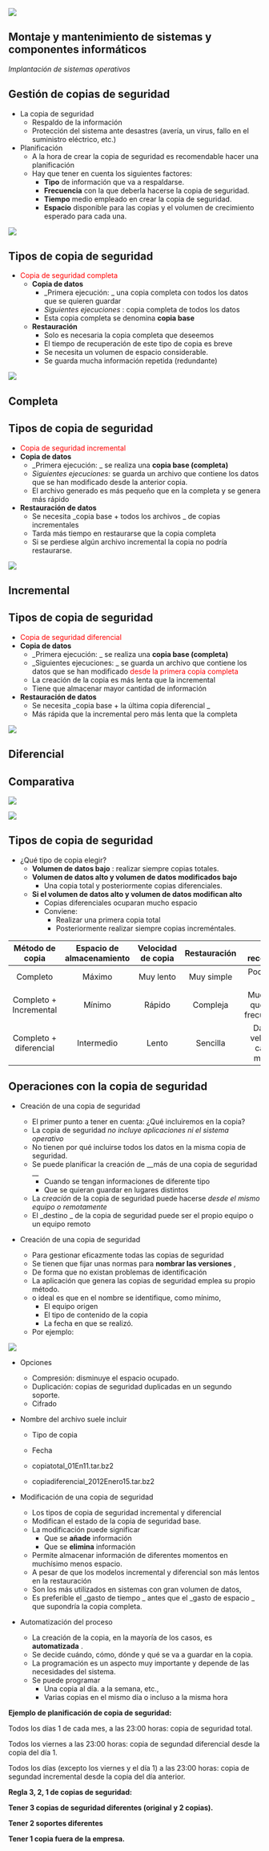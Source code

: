 ![](img%5CGestion%20de%20copias%20de%20seguridad0.png)

## Montaje y mantenimiento de sistemas y componentes informáticos

_Implantación de sistemas operativos_

## Gestión de copias de seguridad

* La copia de seguridad
  * Respaldo de la información
  * Protección del sistema ante desastres \(avería\, un virus\, fallo en el suministro eléctrico\, etc\.\)
* Planificación
  * A la hora de crear la copia de seguridad es recomendable hacer una planificación
  * Hay que tener en cuenta los siguientes factores:
    * __Tipo__  de información que va a respaldarse\.
    * __Frecuencia__  con la que deberla hacerse la copia de seguridad\.
    * __Tiempo__  medio empleado en crear la copia de seguridad\.
    * __Espacio__  disponible para las copias y el volumen de crecimiento esperado para cada una\.

![](img%5CGestion%20de%20copias%20de%20seguridad1.png)

## Tipos de copia de seguridad

* <span style="color:#FF0000">Copia de seguridad completa</span>
  * __Copia de datos__
    * _Primera ejecución: _ una copia completa con todos los datos que se quieren guardar
    * _Siguientes ejecuciones_ : copia completa de todos los datos
    * Esta copia completa se denomina  __copia base__
  * __Restauración__
    * Solo es necesaria la copia completa que deseemos
    * El tiempo de recuperación de este tipo de copia es breve
    * Se necesita un volumen de espacio considerable\.
    * Se guarda mucha información repetida \(redundante\)

![](img%5CGestion%20de%20copias%20de%20seguridad2.png)

## Completa

## Tipos de copia de seguridad

* <span style="color:#FF0000">Copia de seguridad incremental</span>
* __Copia de datos__
  * _Primera ejecución: _ se realiza una  __copia base \(completa\)__
  * _Siguientes ejecuciones:_  se guarda un archivo que contiene los datos que se han modificado desde la anterior copia\.
  * El archivo generado es más pequeño que en la completa y se genera más rápido
* __Restauración de datos__
  * Se necesita  _copia base \+ todos los archivos _ de copias incrementales
  * Tarda más tiempo en restaurarse que la copia completa
  * Si se perdiese algún archivo incremental la copia no podría restaurarse\.

![](img%5CGestion%20de%20copias%20de%20seguridad3.png)

## Incremental

## Tipos de copia de seguridad

* <span style="color:#FF0000">Copia de seguridad diferencial</span>
* __Copia de datos__
  * _Primera ejecución: _ se realiza una  __copia base \(completa\)__
  * _Siguientes ejecuciones: _ se guarda un archivo que contiene los datos que se han modificado  <span style="color:#FF0000">desde la primera copia completa</span>
  * La creación de la copia es más lenta que la incremental
  * Tiene que almacenar mayor cantidad de información
* __Restauración de datos__
  * Se necesita  _copia base \+ la última copia diferencial _
  * Más rápida que la incremental pero más lenta que la completa

![](img%5CGestion%20de%20copias%20de%20seguridad4.png)

## Diferencial

## Comparativa

![](img%5CGestion%20de%20copias%20de%20seguridad5.png)

![](img%5CGestion%20de%20copias%20de%20seguridad6.png)

## Tipos de copia de seguridad

* ¿Qué tipo de copia elegir?
  * __Volumen de datos bajo__ : realizar siempre copias totales\.
  * __Volumen de datos alto y volumen de datos modificados bajo__
    * Una copia total y posteriormente copias diferenciales\.
  * __Si el volumen de datos alto y volumen de datos modifican alto__
    * Copias diferenciales ocuparan mucho espacio
    * Conviene:
      * Realizar una primera copia total
      * Posteriormente realizar siempre copias increméntales\.

| Método de copia | Espacio de almacenamiento | Velocidad de copia | Restauración | Copia recomendada |
| :-: | :-: | :-: | :-: | :-: |
| Completo | Máximo | Muy lento | Muy simple | Pocos datos a copiar |
| Completo + Incremental | Mínimo | Rápido | Compleja | Muchos datos que cambian frecuentemente |
| Completo + diferencial | Intermedio | Lento | Sencilla | Datos cuya velocidad de cambio es moderada] |

## Operaciones con la copia de seguridad

* Creación de una copia de seguridad
  * El primer punto a tener en cuenta: ¿Qué incluiremos en la copia?
  * La copia de seguridad   _no incluye aplicaciones ni el sistema operativo_
  * No tienen por qué incluirse todos los datos en la misma copia de seguridad\.
  * Se puede planificar la creación de  __más de una copia de seguridad __
    * Cuando se tengan informaciones de diferente tipo
    * Que se quieran guardar en lugares distintos
  * La  _creación_  de la copia de seguridad puede hacerse  _desde el mismo equipo o remotamente_
  * El  _destino _ de la copia de seguridad puede ser el propio equipo o un equipo remoto

* Creación de una copia de seguridad
  * Para gestionar eficazmente todas las copias de seguridad
  * Se tienen que fijar unas normas para  __nombrar las versiones__ \,
  * De forma que no existan problemas de identificación
  * La aplicación que genera las copias de seguridad emplea su propio método\.
  * o ideal es que en el nombre se identifique\, como mínimo\,
    * El equipo origen
    * El tipo de contenido de la copia
    * La fecha en que se realizó\.
  * Por ejemplo:

![](img%5CGestion%20de%20copias%20de%20seguridad7.png)

* Opciones
  * Compresión: disminuye el espacio ocupado\.
  * Duplicación: copias de seguridad duplicadas en un segundo soporte\.
  * Cifrado
* Nombre del archivo suele incluir
  * Tipo de copia
  * Fecha

  * copiatotal\_01En11\.tar\.bz2
  * copiadiferencial\_2012Enero15\.tar\.bz2

* Modificación de una copia de seguridad
  * Los tipos de copia de seguridad incremental y diferencial
  * Modifican el estado de la copia de seguridad base\.
  * La modificación puede significar
    * Que se  __añade__  información
    * Que se  __elimina__  información
  * Permite almacenar información de diferentes momentos en muchísimo menos espacio\.
  * A pesar de que los modelos incremental y diferencial son más lentos en la restauración
  * Son los más utilizados en sistemas con gran volumen de datos\,
  * Es preferible el  _gasto de tiempo _ antes que el  _gasto de espacio _ que supondría la copia completa\.

* Automatización del proceso
  * La creación de la copia\, en la mayoría de los casos\, es  __automatizada__ \.
  * Se decide cuándo\, cómo\, dónde y qué se va a guardar en la copia\.
  * La programación es un aspecto muy importante y depende de las necesidades del sistema\.
  * Se puede programar
    * Una copia al día\. a la semana\, etc\.\,
    * Varias copias en el mismo día o incluso a la misma hora

__Ejemplo de planificación de copia de seguridad:__

Todos los días 1 de cada mes\, a las 23:00 horas: copia de seguridad total\.

Todos los viernes a las 23:00 horas: copia de segundad diferencial desde la copia del día 1\.

Todos los días \(excepto los viernes y el día 1\) a las 23:00 horas: copia de segundad incremental desde la copia del día anterior\.

__Regla 3\, 2\, 1 de copias de seguridad:__

__Tener 3 copias de seguridad diferentes \(original y 2 copias\)\.__

__Tener 2 soportes diferentes__

__Tener 1 copia fuera de la empresa\.__

